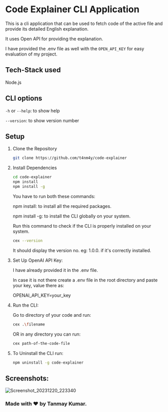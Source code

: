 
# Code Explainer CLI Application
This is a cli application that can be used to fetch code of the active file and provide its detailed English explanation.

It uses Open API for providing the explanation.

I have provided the .env file as well with the `OPEN_API_KEY` for easy evaluation of my project.

## Tech-Stack used
Node.js

## CLI options
`-h` or `--help`: to show help 

`--version`: to show version number

## Setup
1. Clone the Repository 
   ```bash
   git clone https://github.com/t4nm4y/code-explainer
   ```
2. Install Dependencies
   ```bash
   cd code-explainer
   npm install
   npm install -g
   ```
   You have to run both these commands:
   
   npm install: to install all the required packages.
   
   npm install -g: to install the CLI globally on your system.

   Run this command to check if the CLI is properly installed on your system.
   ```bash
   cex --version
   ```
   It should display the version no. eg: 1.0.0. if it's correctly installed.

4. Set Up OpenAI API Key:
   
   I have already provided it in the .env file.
   
   In case it is not there create a .env file in the root directory and paste your key, value there as:

    OPENAI_API_KEY=your_key

5. Run the CLI:
   
   Go to  directory of your code and run:
   ```bash
   cex .\filename
   ```
   OR in any directory you can run:
    ```bash
    cex path-of-the-code-file
    ```
6. To Uninstall the CLI run:
   ```bash
   npm uninstall -g code-explainer
   ```

## Screenshots:

![Screenshot_20231220_223340](https://github.com/t4nm4y/code-explainer/assets/88146479/5207d14e-34de-4b32-a066-ae89a6c30763)



### Made with ❤️ by Tanmay Kumar.